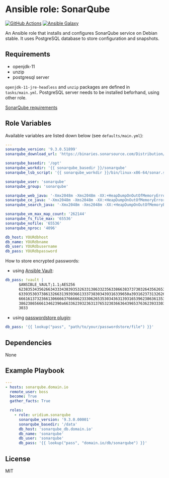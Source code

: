 Ansible role: SonarQube
=========
[![GitHub Actions](https://github.com/uridium/ansible-role-sonarqube/workflows/test-and-release/badge.svg)](https://github.com/uridium/ansible-role-sonarqube/actions)
[![Ansible Galaxy](https://img.shields.io/badge/galaxy-uridium.sonarqube-blue.svg)](https://galaxy.ansible.com/uridium/sonarqube)

An Ansible role that installs and configures SonarQube service on Debian stable.
It uses PostgreSQL database to store configuration and snapshots.

Requirements
------------

* openjdk-11
* unzip
* postgresql server

`openjdk-11-jre-headless` and `unzip` packages are defined in `tasks/main.yml`.
PostgreSQL server needs to be installed beforhand, using other role.

[SonarQube requirements](https://docs.sonarqube.org/latest/requirements/requirements/)

Role Variables
--------------

Available variables are listed down below (see `defaults/main.yml`):

```yaml
---
sonarqube_version: '9.3.0.51899'
sonarqube_download_url: 'https://binaries.sonarsource.com/Distribution/sonarqube/sonarqube-{{ sonarqube_version }}.zip'

sonarqube_basedir: '/opt'
sonarqube_workdir: '{{ sonarqube_basedir }}/sonarqube'
sonarqube_lsb_script: '{{ sonarqube_workdir }}/bin/linux-x86-64/sonar.sh'

sonarqube_user: 'sonarqube'
sonarqube_group: 'sonarqube'

sonarqube_web_java: '-Xmx2048m -Xms2048m -XX:+HeapDumpOnOutOfMemoryError'
sonarqube_ce_java: '-Xmx2048m -Xms2048m -XX:+HeapDumpOnOutOfMemoryError'
sonarqube_search_java: '-Xmx2048m -Xms2048m -XX:+HeapDumpOnOutOfMemoryError'

sonarqube_vm_max_map_count: '262144'
sonarqube_fs_file_max: '65536'
sonarqube_nofile: '65536'
sonarqube_nproc: '4096'

db_host: YOURdbhost
db_name: YOURdbname
db_user: YOURdbusername
db_pass: YOURdbpassword
```

How to store encrypted passwords:

* using [Ansible Vault](https://docs.ansible.com/ansible/latest/user_guide/vault.html):

```yaml
db_pass: !vault |
      $ANSIBLE_VAULT;1.1;AES256
      62383534356266343334383935326331386332356338663837373032643562653537373238373830
      6339353037386132663139393661333738303439316339650a393162373132626330633464353234
      66616137323661306666376666623330626535303436313931653962386361353537323833343863
      3862386566613462390a663362393236313765323036636439653763623933303334333533653234
      3033
```

* using [passwordstore plugin](https://docs.ansible.com/ansible/latest/plugins/lookup/passwordstore.html):

```yaml
db_pass: '{{ lookup("pass", "path/to/your/passwordstore/file") }}'
```

Dependencies
------------

None

Example Playbook
----------------

```yaml
---
- hosts: sonarqube.domain.io
  remote_user: boss
  become: True
  gather_facts: True

  roles:
    - role: uridium.sonarqube
      sonarqube_version: '9.3.0.00001'
      sonarqube_basedir: '/data'
      db_host: 'sonarqube_db.domain.io'
      db_name: 'sonarqube'
      db_user: 'sonarqube'
      db_pass: '{{ lookup("pass", "domain.io/db/sonarqube") }}'
```

License
-------

MIT
